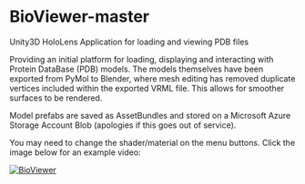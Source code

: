 # BioViewer-master
Unity3D HoloLens Application for loading and viewing PDB files

Providing an initial platform for loading, displaying and interacting with Protein DataBase (PDB) models. The models
themselves have been exported from PyMol to Blender, where mesh editing has removed duplicate vertices included within the
exported VRML file. This allows for smoother surfaces to be rendered.

Model prefabs are saved as AssetBundles and stored on a Microsoft Azure Storage Account Blob (apologies if this goes out of
service).

You may need to change the shader/material on the menu buttons. Click the image below for an example video:

[![BioViewer](https://i.ytimg.com/vi/U493hmdUGW4/hqdefault.jpg?sqp=-oaymwEXCPYBEIoBSFryq4qpAwkIARUAAIhCGAE=&rs=AOn4CLBFy-OhT-NXhpw9lVD3KzW-enHdzw)](https://www.youtube.com/embed/U493hmdUGW4 "BioViewer")
